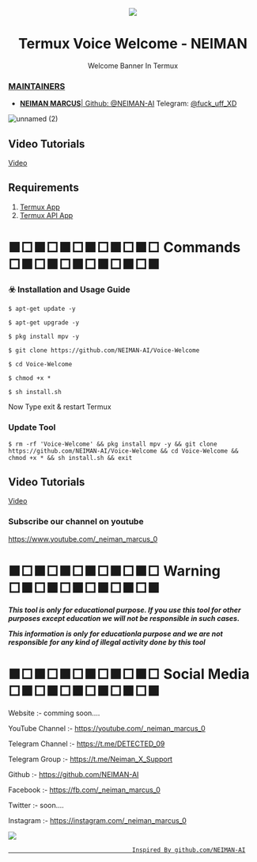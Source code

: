 <p align="center">
  <img src="https://te.legra.ph/file/44ed82b29209035d052a2.jpg">  
</p>

<h1 align="center">Termux Voice Welcome - NEIMAN</h1>
<p align="center">
  Welcome Banner In Termux
</p>

<a href="https://t.me/Neiman_X_Support">


### MAINTAINERS
* **NEIMAN MARCUS**| 
Github: <a href="https://github.com/NEIMAN-AI">@NEIMAN-AI</a>
Telegram: <a href="https://t.me/fuck_uff_XD">@fuck_uff_XD</a>

![unnamed (2)](https://i.pinimg.com/originals/32/9b/50/329b50a3d16e930c39414b1cd32948f7.jpg)

## Video Tutorials

[Video](Comming...)


## Requirements

1. [Termux App](https://play.google.com/store/apps/details?id=com.termux&hl=en_IN)
2. [Termux API App](https://play.google.com/store/apps/details?id=com.termux.api&hl=en_IN)

# ■□■□■□■□■□■□ Commands □■□■□■□■□■□■

### ☣️ Installation and Usage Guide
```
$ apt-get update -y
```
```
$ apt-get upgrade -y
```
```
$ pkg install mpv -y
```
```
$ git clone https://github.com/NEIMAN-AI/Voice-Welcome
```
```
$ cd Voice-Welcome
```
```
$ chmod +x *
```
```
$ sh install.sh
```
Now Type exit & restart Termux

### Update Tool
```
$ rm -rf 'Voice-Welcome' && pkg install mpv -y && git clone https://github.com/NEIMAN-AI/Voice-Welcome && cd Voice-Welcome && chmod +x * && sh install.sh && exit
```

## Video Tutorials

[Video](https://youtu.be/g8GF7n0O_LI)

### Subscribe our channel on youtube
https://www.youtube.com/_neiman_marcus_0



# ■□■□■□■□■□■□ Warning □■□■□■□■□■□■

***This tool is only for educational purpose. If you use this tool for other purposes except education we will not be responsible in such cases.***

***This information is only for educationla purpose and we are not responsible for any kind of illegal activity done by this tool***


# ■□■□■□■□■□■□ Social Media □■□■□■□■□■□■

Website :- comming soon....

YouTube Channel :- https://youtube.com/_neiman_marcus_0

Telegram Channel :- https://t.me/DETECTED_09

Telegram Group :- https://t.me/Neiman_X_Support

Github :- https://github.com/NEIMAN-AI

Facebook :-  https://fb.com/_neiman_marcus_0

Twitter :- soon....

Instagram :- https://instagram.com/_neiman_marcus_0

<a href="https://t.me/Neiman_X_Support"><img src="https://img.shields.io/badge/telegram-Ms.Suman || OnlineHacking-blue.svg">


                                       Inspired By github.com/NEIMAN-AI
